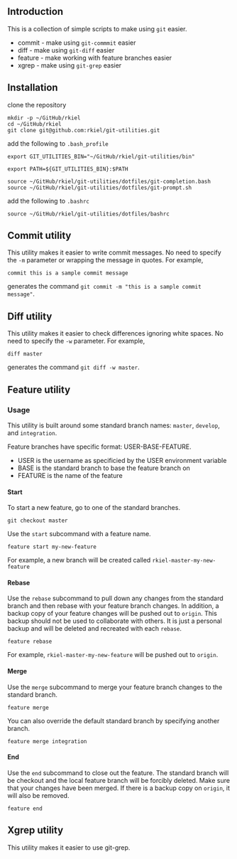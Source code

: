 ## Introduction

This is a collection of simple scripts to make using `git` easier.

* commit - make using `git-commmit` easier
* diff - make using `git-diff` easier
* feature - make working with feature branches easier
* xgrep - make using `git-grep` easier

## Installation

clone the repository

```
mkdir -p ~/GitHub/rkiel
cd ~/GitHub/rkiel
git clone git@github.com:rkiel/git-utilities.git
```

add the following to `.bash_profile`

```
export GIT_UTILITIES_BIN="~/GitHub/rkiel/git-utilities/bin"

export PATH=${GIT_UTILITIES_BIN}:$PATH

source ~/GitHub/rkiel/git-utilities/dotfiles/git-completion.bash
source ~/GitHub/rkiel/git-utilities/dotfiles/git-prompt.sh
```

add the following to `.bashrc`

```
source ~/GitHub/rkiel/git-utilities/dotfiles/bashrc
```

## Commit utility

This utility makes it easier to write commit messages.
No need to specify the `-m` parameter or wrapping the message in quotes.
For example,

```
commit this is a sample commit message
```

generates the command `git commit -m "this is a sample commit message"`.

## Diff utility

This utility makes it easier to check differences ignoring white spaces.
No need to specify the `-w` parameter.
For example,

```
diff master
```

generates the command `git diff -w master`.

## Feature utility

### Usage

This utility is built around some standard branch names: `master`, `develop`, and `integration`.

Feature branches have specific format: USER-BASE-FEATURE.

* USER is the username as specificied by the USER environment variable
* BASE is the standard branch to base the feature branch on
* FEATURE is the name of the feature

#### Start

To start a new feature, go to one of the standard branches.

```
git checkout master
```

Use the `start` subcommand with a feature name.

```
feature start my-new-feature
```

For example, a new branch will be created called `rkiel-master-my-new-feature`

#### Rebase

Use the `rebase` subcommand to pull down any changes from the standard branch and then rebase with your feature branch changes.
In addition, a backup copy of your feature changes will be pushed out to `origin`.
This backup should not be used to collaborate with others.  It is just a personal backup and will be deleted and recreated with each `rebase`.

```
feature rebase
```

For example, `rkiel-master-my-new-feature` will be pushed out to `origin`.

#### Merge

Use the `merge` subcommand to merge your feature branch changes to the standard branch.

```
feature merge
```

You can also override the default standard branch by specifying another branch.

```
feature merge integration
```

#### End

Use the `end` subcommand to close out the feature.
The standard branch will be checkout and the local feature branch will be forcibly deleted.
Make sure that your changes have been merged.
If there is a backup copy on `origin`, it will also be removed.

```
feature end
```

## Xgrep utility

This utility makes it easier to use git-grep.
